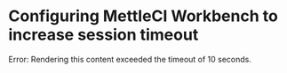 # Configuring MettleCI Workbench to increase session timeout

Error: Rendering this content exceeded the timeout of 10 seconds.